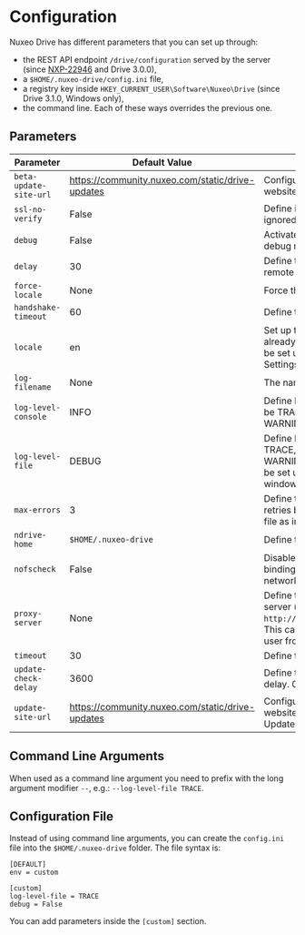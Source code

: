 # Configuration

Nuxeo Drive has different parameters that you can set up through:
- the REST API endpoint `/drive/configuration` served by the server (since [NXP-22946](https://jira.nuxeo.com/browse/NXP-22946) and Drive 3.0.0),
- a `$HOME/.nuxeo-drive/config.ini` file,
- a registry key inside `HKEY_CURRENT_USER\Software\Nuxeo\Drive` (since Drive 3.1.0, Windows only),
- the command line.
Each of these ways overrides the previous one.

## Parameters

| Parameter | Default Value | Description
|---|---|---
| `beta-update-site-url` | https://community.nuxeo.com/static/drive-updates | Configure custom beta update website.
| `ssl-no-verify` | False | Define if SSL errors should be ignored.
| `debug` | False | Activate the debug window, and debug mode.
| `delay` | 30 | Define the delay before each remote check.
| `force-locale` | None | Force the reset to the language.
| `handshake-timeout` | 60 | Define the handshake timeout.
| `locale` | en | Set up the language if not already defined. This can also be set up by the user from the Settings window.
| `log-filename` | None | The name of the log file.
| `log-level-console` | INFO | Define level for console log. Can be TRACE, DEBUG, INFO, WARNING, ERROR.
| `log-level-file` | DEBUG | Define level for file log. Can be TRACE, DEBUG, INFO, WARNING, ERROR. This can also be set up from the Settings window.
| `max-errors` | 3 | Define the maximum number of retries before considering the file as in error.
| `ndrive-home` | `$HOME/.nuxeo-drive` | Define the personal folder.
| `nofscheck` | False | Disable the standard check for binding, to allow installation on network filesystem.
| `proxy-server` | None | Define the address of the proxy server (e.g. `http://proxy.example.com:3128`). This can also be set up by the user from the Settings window.
| `timeout` | 30 | Define the socket timeout.
| `update-check-delay` | 3600 | Define the auto-update check delay. 0 means disabled.
| `update-site-url` | https://community.nuxeo.com/static/drive-updates | Configure a custom update website. See Nuxeo Drive Update Site for more details.

## Command Line Arguments

When used as a command line argument you need to prefix with the long argument modifier `--`, e.g.: `--log-level-file TRACE`.

## Configuration File

Instead of using command line arguments, you can create the `config.ini` file into the `$HOME/.nuxeo-drive` folder.
The file syntax is:

    [DEFAULT]
    env = custom

    [custom]
    log-level-file = TRACE
    debug = False

You can add parameters inside the `[custom]` section.
